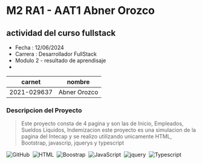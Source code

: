 # M2 RA1 - AAT1 Abner Orozco
## actividad del curso fullstack

- Fecha : 12/06/2024        
- Carrera : Desarrollador FullStack
- Modulo 2 - resultado de aprendisaje 
- 

|carnet|nombre|
|------|------|
|2021-029637|Abner Orozco|

### Descripcion del Proyecto

> Este proyecto consta de 4 pagina y son las de
> Inicio, Empleados, Sueldos Liquidos, Indemizacion
> este proyecto es una simulacion de la pagina
> del Intecap y se realizo utilizando unicamente
> HTML, Bootstrap, javascrip, jquerys y typescript

![GitHub](https://img.shields.io/badge/GitHub-181717?style=flat&logo=github&logoColor=white)&nbsp;
![HTML](https://img.shields.io/badge/-HTML-2a0505?style=flat&logo=HTML5)&nbsp;
![Boostrap](https://img.shields.io/badge/Bootstrap-black%20?logo=bootstrap)&nbsp;
![JavaScript](https://img.shields.io/badge/-JavaScript-2a0505?style=flat&logo=javascript)&nbsp;
![jquery](https://img.shields.io/badge/-JavaScript-2a0505?style=flat&logo=javascript)&nbsp;
![Typescript](https://img.shields.io/badge/TypeScript-3178C6?style=flat&logo=typescript&logoColor=white)&nbsp;

